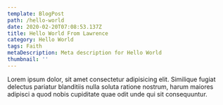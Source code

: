 ```yaml
---
template: BlogPost
path: /hello-world
date: 2020-02-20T07:08:53.137Z
title: Hello World From Lawrence
category: Hello World
tags: Faith
metaDescription: Meta description for Hello World
thumbnail: ''
---
```


Lorem ipsum dolor, sit amet consectetur adipisicing elit. Similique fugiat delectus pariatur blanditiis nulla soluta ratione nostrum, harum maiores adipisci a quod nobis cupiditate quae odit unde qui sit consequuntur.
